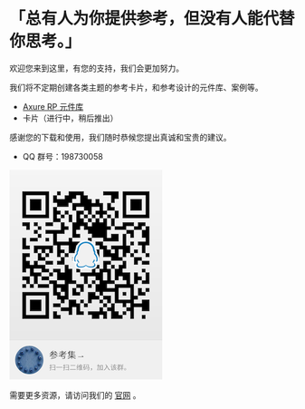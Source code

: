 # 「总有人为你提供参考，但没有人能代替你思考。」
欢迎您来到这里，有您的支持，我们会更加努力。

我们将不定期创建各类主题的参考卡片，和参考设计的元件库、案例等。
* [Axure RP 元件库](https://github.com/refscn/rplibs "免费下载")
* 卡片（进行中，稍后推出）

感谢您的下载和使用，我们随时恭候您提出真诚和宝贵的建议。
* QQ 群号：198730058

![扫码加入 QQ 群](https://github.com/refscn/refscn.github.io/raw/master/assets/refs-qqgroup-qrcode-s.png)


需要更多资源，请访问我们的 [官网](http://refs.cn) 。
